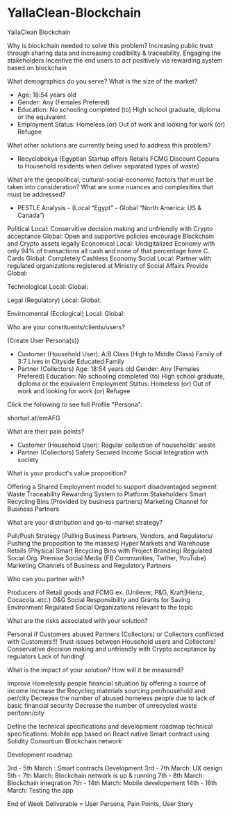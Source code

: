 # YallaClean-Blockchain
YallaClean Blockchain

Why is blockchain needed to solve this problem?
Increasing public trust through sharing data and increasing credibility & traceability.
Engaging the stakeholders
Incentive the end users to act positively via rewarding system based on blockchain





What demographics do you serve? What is the size of the market?
- Age: 18:54 years old
- Gender: Any (Females Prefered)
- Education: No schooling completed (to) High school graduate, diploma or the equivalent
-  Employment Status: Homeless (or) Out of work and looking for work (or) Refugee


What other solutions are currently being used to address this problem? 

- Recyclobekya (Egyptian Startup offers Retails FCMG Discount Copuns to Household residents when deliver separated types of waste)



What are the geopolitical, cultural-social-economic factors that must be taken into consideration? What are some nuances and complexities that must be addressed?

- PESTLE Analysis - (Local “Egypt” - Global “North America: US & Canada”)





Political
Local: Conservitive decision making and unfriendly with Crypto acceptance
Global: Open and supportive policies encourage Blockchain and Crypto assets legally
Economical
Local: Undigitalized Economy with only 94% of transactions all cash and none of that percentage have C. Cards
Global: Completely Cashless Economy
Social
Local: Partner with regulated organizations registered at Ministry of Social Affairs
Provide 
Global: 

Technological
Local: 
Global: 


Legal (Regulatory)
Local: 
Global: 


Envirnomental (Ecological) 
Local: 
Global: 



Who are your constituents/clients/users? 

(Create User Persona(s))
- Customer (Household User):
A:B Class (High to Middle Class)
Family of 3:7
Lives in Cityside
Educated Family
- Partner (Collectors)
Age: 18:54 years old
Gender: Any (Females Prefered)
Education: No schooling completed (to) High school graduate, diploma or the equivalent
Employment Status: Homeless (or) Out of work and looking for work (or) Refugee

Click the following to see full Profile "Persona":

shorturl.at/emAFG

What are their pain points?
- Customer (Household User):
Regular collection of households’ waste
- Partner (Collectors)
Safety
Secured Income
Social Integration with society



What is your product's value proposition?

Offering a Shared Employment model to support disadvantaged segment
Waste Traceability 
Rewarding System to Platform Stakeholders
Smart Recycling Bins (Provided by business partners)
Marketing Channel for Business Partners


What are your distribution and go-to-market strategy? 

Pull/Push Strategy (Pulling Business Partners, Vendors, and Regulators/ Pushing the proposition to the masses)
Hyper Markets and Warehouse Retails (Physical Smart Recycling Bins with Project Branding)
Regulated Social Org. Premise
Social Media (FB Communities, Twitter, YouTube)
Marketing Channels of Business and Regulatory Partners



Who can you partner with?

Producers of Retail goods and FCMG ex. (Unilever, P&G, Kraft|Hienz, Cocacola..etc.)
O&G Social Responsibility and Grants for Saving Environment
Regulated Social Organizations relevant to the topic



What are the risks associated with your solution?

Personal if Customers abused Partners (Collectors) or Collectors conflicted with Customers!!!
Trust issues between Household users and Collectors!
Conservative decision making and unfriendly with Crypto acceptance by regulators
Lack of funding!

What is the impact of your solution? How will it be measured?

Improve Homelessly people financial situation by offering a source of income
Increase the Recycling materials sourcing per/household and per/city
Decrease the number of abused homeless people due to lack of basic financial security
Decrease the number of unrecycled waste per/tonn/city

Define the technical specifications and development roadmap
technical specifications:
Mobile app based on React native
Smart contract using Solidity 
Consortium Blockchain network

Development roadmap


3rd - 5th March : Smart contracts Development
3rd - 7th March: UX design 
5th - 7th March: Blockchain network is up & running
7th - 8th March: Blockchain integration
7th - 14th March:  Mobile developement 
14th - 16th March: Testing the app


End of Week Deliverable  = User Persona, Pain Points, User Story
